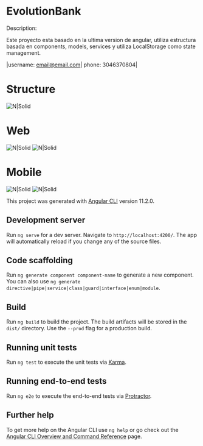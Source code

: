 # EvolutionBank

Description:

Este proyecto esta basado en la ultima version de angular, utiliza estructura basada en components, models, services y utiliza LocalStorage como state management.

|username: email@email.com| phone: 3046370804|

# Structure

![N|Solid](https://github.com/jdesignermayor/evolutionBank/blob/master/src/assets/images/archic.png)


# Web

![N|Solid](https://github.com/jdesignermayor/evolutionBank/blob/master/src/assets/images/img1.png)
![N|Solid](https://github.com/jdesignermayor/evolutionBank/blob/master/src/assets/images/img4.png)

# Mobile

![N|Solid](https://github.com/jdesignermayor/evolutionBank/blob/master/src/assets/images/img2.png)
![N|Solid](https://github.com/jdesignermayor/evolutionBank/blob/master/src/assets/images/img3.png)


This project was generated with [Angular CLI](https://github.com/angular/angular-cli) version 11.2.0.

## Development server

Run `ng serve` for a dev server. Navigate to `http://localhost:4200/`. The app will automatically reload if you change any of the source files.

## Code scaffolding

Run `ng generate component component-name` to generate a new component. You can also use `ng generate directive|pipe|service|class|guard|interface|enum|module`.

## Build

Run `ng build` to build the project. The build artifacts will be stored in the `dist/` directory. Use the `--prod` flag for a production build.

## Running unit tests

Run `ng test` to execute the unit tests via [Karma](https://karma-runner.github.io).

## Running end-to-end tests

Run `ng e2e` to execute the end-to-end tests via [Protractor](http://www.protractortest.org/).

## Further help

To get more help on the Angular CLI use `ng help` or go check out the [Angular CLI Overview and Command Reference](https://angular.io/cli) page.
